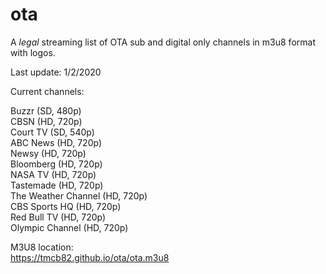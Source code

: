 # ota
A *legal* streaming list of OTA sub and digital only channels in m3u8 format with logos.

Last update: 1/2/2020

Current channels:

Buzzr (SD, 480p)<br>
CBSN (HD, 720p)<br>
Court TV (SD, 540p)<br>
ABC News (HD, 720p)<br>
Newsy (HD, 720p)<br>
Bloomberg (HD, 720p)<br>
NASA TV (HD, 720p)<br>
Tastemade (HD, 720p)<br>
The Weather Channel (HD, 720p)<br>
CBS Sports HQ (HD, 720p)<br>
Red Bull TV (HD, 720p)<br>
Olympic Channel (HD, 720p)<br>


M3U8 location:<br>
https://tmcb82.github.io/ota/ota.m3u8
